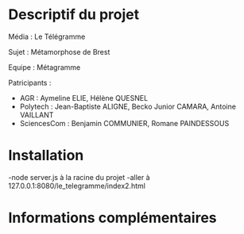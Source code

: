 # Descriptif du projet

Média : Le Télégramme

Sujet : Métamorphose de Brest

Equipe : Métagramme

Patricipants :
- AGR : Aymeline ELIE, Hélène QUESNEL
- Polytech : Jean-Baptiste ALIGNE, Becko Junior CAMARA, Antoine VAILLANT  
- SciencesCom : Benjamin COMMUNIER, Romane PAINDESSOUS

# Installation

-node server.js à la racine du projet
-aller à 127.0.0.1:8080/le_telegramme/index2.html

# Informations complémentaires
